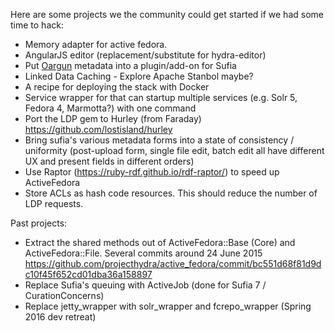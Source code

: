 Here are some projects we the community could get started if we had some time to hack:

- Memory adapter for active fedora.
- AngularJS editor (replacement/substitute for hydra-editor)
- Put [Oargun](https://github.com/curationexperts/oargun) metadata into a plugin/add-on for Sufia
- Linked Data Caching - Explore Apache Stanbol maybe?
- A recipe for deploying the stack with Docker
- Service wrapper for that can startup multiple services (e.g. Solr 5, Fedora 4, Marmotta?) with one command
- Port the LDP gem to Hurley (from Faraday) https://github.com/lostisland/hurley
- Bring sufia's various metadata forms into a state of consistency / uniformity (post-upload form, single file edit, batch edit all have different UX and present fields in different orders) 
- Use Raptor (https://ruby-rdf.github.io/rdf-raptor/) to speed up ActiveFedora
- Store ACLs as hash code resources. This should reduce the number of LDP requests.


Past projects:
- Extract the shared methods out of ActiveFedora::Base (Core) and ActiveFedora::File. Several commits around 24 June 2015 https://github.com/projecthydra/active_fedora/commit/bc551d68f81d9dc10f45f652cd01dba36a158897
- Replace Sufia's queuing with ActiveJob (done for Sufia 7 / CurationConcerns)
- Replace jetty_wrapper with solr_wrapper and fcrepo_wrapper (Spring 2016 dev retreat)
